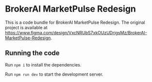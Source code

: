 
  # BrokerAI MarketPulse Redesign

  This is a code bundle for BrokerAI MarketPulse Redesign. The original project is available at https://www.figma.com/design/VxcNRUbS7xkOUzUDrigsMz/BrokerAI-MarketPulse-Redesign.

  ## Running the code

  Run `npm i` to install the dependencies.

  Run `npm run dev` to start the development server.
  